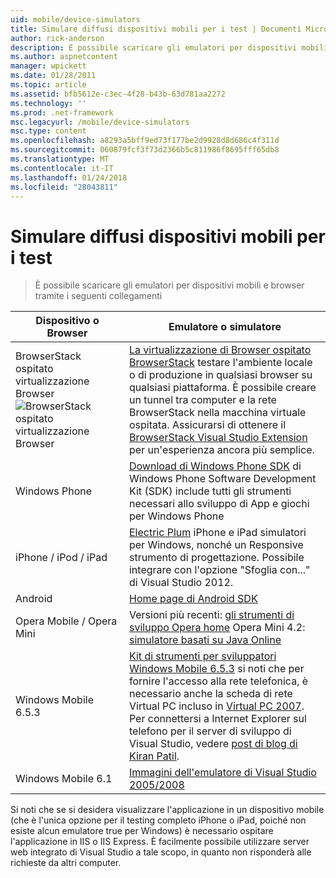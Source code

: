 ```yaml
---
uid: mobile/device-simulators
title: Simulare diffusi dispositivi mobili per i test | Documenti Microsoft
author: rick-anderson
description: È possibile scaricare gli emulatori per dispositivi mobili e browser tramite i seguenti collegamenti
ms.author: aspnetcontent
manager: wpickett
ms.date: 01/28/2011
ms.topic: article
ms.assetid: bfb5612e-c3ec-4f28-b43b-63d781aa2272
ms.technology: ''
ms.prod: .net-framework
msc.legacyurl: /mobile/device-simulators
msc.type: content
ms.openlocfilehash: a8293a5bff9ed73f177be2d9928d8d686c4f311d
ms.sourcegitcommit: 060879fcf3f73d2366b5c811986f8695fff65db8
ms.translationtype: MT
ms.contentlocale: it-IT
ms.lasthandoff: 01/24/2018
ms.locfileid: "28043811"
---
```

<a name="simulate-popular-mobile-devices-for-testing"></a>Simulare diffusi dispositivi mobili per i test
====================
> È possibile scaricare gli emulatori per dispositivi mobili e browser tramite i seguenti collegamenti


| Dispositivo o Browser | Emulatore o simulatore |
| --- | --- |
| BrowserStack ospitato virtualizzazione Browser ![BrowserStack ospitato virtualizzazione Browser](device-simulators/_static/image1.png) | [La virtualizzazione di Browser ospitato BrowserStack](http://browserstack.com) testare l'ambiente locale o di produzione in qualsiasi browser su qualsiasi piattaforma. È possibile creare un tunnel tra computer e la rete BrowserStack nella macchina virtuale ospitata. Assicurarsi di ottenere il [BrowserStack Visual Studio Extension](https://visualstudiogallery.msdn.microsoft.com/2dfa32b1-3c47-439d-b1c5-9e28be18b81c) per un'esperienza ancora più semplice. |
| Windows Phone | [Download di Windows Phone SDK](https://dev.windowsphone.com/downloadsdk) di Windows Phone Software Development Kit (SDK) include tutti gli strumenti necessari allo sviluppo di App e giochi per Windows Phone |
| iPhone / iPod / iPad | [Electric Plum](http://www.electricplum.com/studio.aspx) iPhone e iPad simulatori per Windows, nonché un Responsive strumento di progettazione. Possibile integrare con l'opzione "Sfoglia con..." di Visual Studio 2012. |
| Android | [Home page di Android SDK](https://developer.android.com/sdk) |
| Opera Mobile / Opera Mini | Versioni più recenti: [gli strumenti di sviluppo Opera home](http://www.opera.com/developer/tools/) Opera Mini 4.2: [simulatore basati su Java Online](http://www.opera.com/mobile/demo/?ver=4) |
| Windows Mobile 6.5.3 | [Kit di strumenti per sviluppatori Windows Mobile 6.5.3](https://www.microsoft.com/downloads/en/details.aspx?FamilyID=c0213f68-2e01-4e5c-a8b2-35e081dcf1ca&amp;displaylang=en) si noti che per fornire l'accesso alla rete telefonica, è necessario anche la scheda di rete Virtual PC incluso in [Virtual PC 2007](https://www.microsoft.com/downloads/en/details.aspx?FamilyID=04d26402-3199-48a3-afa2-2dc0b40a73b6&amp;DisplayLang=en). Per connettersi a Internet Explorer sul telefono per il server di sviluppo di Visual Studio, vedere [post di blog di Kiran Patil](http://kiranpatils.wordpress.com/2009/11/19/access-internetlocal-website-from-your-windows-mobile-device-emulators/). |
| Windows Mobile 6.1 | [Immagini dell'emulatore di Visual Studio 2005/2008](https://www.microsoft.com/downloads/en/details.aspx?FamilyID=3d6f581e-c093-4b15-ab0c-a2ce5bffdb47) |

Si noti che se si desidera visualizzare l'applicazione in un dispositivo mobile (che è l'unica opzione per il testing completo iPhone o iPad, poiché non esiste alcun emulatore true per Windows) è necessario ospitare l'applicazione in IIS o IIS Express. È facilmente possibile utilizzare server web integrato di Visual Studio a tale scopo, in quanto non risponderà alle richieste da altri computer.
